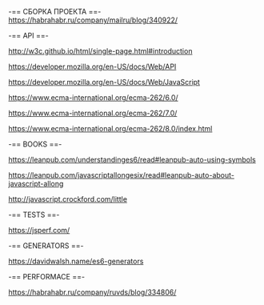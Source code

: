 -== СБОРКА ПРОЕКТА ==-
https://habrahabr.ru/company/mailru/blog/340922/


-== API ==-

http://w3c.github.io/html/single-page.html#introduction

https://developer.mozilla.org/en-US/docs/Web/API

https://developer.mozilla.org/en-US/docs/Web/JavaScript

https://www.ecma-international.org/ecma-262/6.0/

https://www.ecma-international.org/ecma-262/7.0/

https://www.ecma-international.org/ecma-262/8.0/index.html


-== BOOKS ==-


https://leanpub.com/understandinges6/read#leanpub-auto-using-symbols

https://leanpub.com/javascriptallongesix/read#leanpub-auto-about-javascript-allong

http://javascript.crockford.com/little

-== TESTS ==-

https://jsperf.com/

-== GENERATORS ==-

https://davidwalsh.name/es6-generators

-== PERFORMACE ==-

https://habrahabr.ru/company/ruvds/blog/334806/
